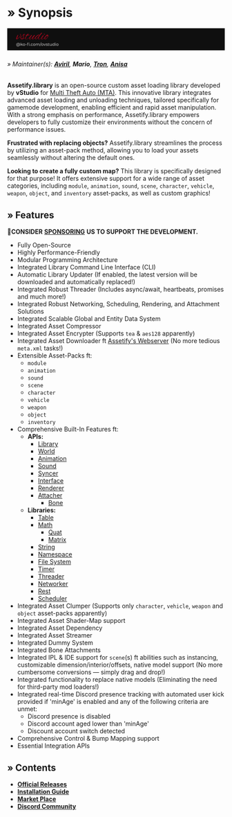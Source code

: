 # » Synopsis

![](https://raw.githubusercontent.com/ov-studio/.github/main/profile/banner.png)

###### *» Maintainer(s): [**Aviril**](https://github.com/ov-aviril), **Mario**, [**Tron**](https://github.com/ov-tron), [**Anisa**](https://github.com/ov-anisa)*

**Assetify.library** is an open-source custom asset loading library developed by **vStudio** for [Multi Theft Auto \(MTA\)](https://multitheftauto.com/). This innovative library integrates advanced asset loading and unloading techniques, tailored specifically for gamemode development, enabling efficient and rapid asset manipulation. With a strong emphasis on performance, Assetify.library empowers developers to fully customize their environments without the concern of performance issues.

**Frustrated with replacing objects?** Assetify.library streamlines the process by utilizing an asset-pack method, allowing you to load your assets seamlessly without altering the default ones. 

**Looking to create a fully custom map?** This library is specifically designed for that purpose! It offers extensive support for a wide range of asset categories, including `module`, `animation`, `sound`, `scene`, `character`, `vehicle`, `weapon`, `object`, and `inventory` asset-packs, as well as custom graphics!

## » Features

💎**CONSIDER** [**SPONSORING**](https://ko-fi.com/ovstudio) **US TO SUPPORT THE DEVELOPMENT.**

* Fully Open-Source
* Highly Performance-Friendly
* Modular Programming Architecture
* Integrated Library Command Line Interface (CLI)
* Automatic Library Updater (If enabled, the latest version will be downloaded and automatically replaced!)
* Integrated Robust Threader (Includes async/await, heartbeats, promises and much more!)
* Integrated Robust Networking, Scheduling, Rendering, and Attachment Solutions
* Integrated Scalable Global and Entity Data System
* Integrated Asset Compressor
* Integrated Asset Encrypter (Supports `tea` & `aes128` apparently)
* Integrated Asset Downloader ft [Assetify's Webserver](https://github.com/ov-sa/Assetify.webserver) (No more tedious `meta.xml` tasks!)
* Extensible Asset-Packs ft:
  * `module`
  * `animation`
  * `sound`
  * `scene`
  * `character`
  * `vehicle`
  * `weapon`
  * `object`
  * `inventory`
* Comprehensive Built-In Features ft:
  * **APIs:**
    * [Library](https://github.com/ov-sa/Assetify-Library/wiki/API:-Library)
    * [World](https://github.com/ov-sa/Assetify-Library/wiki/API:-World)
    * [Animation](https://github.com/ov-sa/Assetify-Library/wiki/API:-Animation)
    * [Sound](https://github.com/ov-sa/Assetify-Library/wiki/API:-Sound)
    * [Syncer](https://github.com/ov-sa/Assetify-Library/wiki/API:-Syncer)
    * [Interface](https://github.com/ov-sa/Assetify-Library/wiki/API:-Interface)
    * [Renderer](https://github.com/ov-sa/Assetify-Library/wiki/API:-Renderer)
    * [Attacher](https://github.com/ov-sa/Assetify-Library/wiki/API:-Attacher)
      * [Bone](https://github.com/ov-sa/Assetify-Library/wiki/API:-Attacher:-Bone)
  * **Libraries:**
    * [Table](https://github.com/ov-sa/Assetify-Library/wiki/Library:-Table)
    * [Math](https://github.com/ov-sa/Assetify-Library/wiki/Library:-Math)
      * [Quat](https://github.com/ov-sa/Assetify-Library/wiki/Library:-Math:-Quat)
      * [Matrix](https://github.com/ov-sa/Assetify-Library/wiki/Library:-Math:-Matrix)
    * [String](https://github.com/ov-sa/Assetify-Library/wiki/Library:-String)
    * [Namespace](https://github.com/ov-sa/Assetify-Library/wiki/Library:-Namespace)
    * [File System](https://github.com/ov-sa/Assetify-Library/wiki/Library:-File-System)
    * [Timer](https://github.com/ov-sa/Assetify-Library/wiki/Library:-Timer)
    * [Threader](https://github.com/ov-sa/Assetify-Library/wiki/Library:-Threader)
    * [Networker](https://github.com/ov-sa/Assetify-Library/wiki/Library:-Networker)
    * [Rest](https://github.com/ov-sa/Assetify-Library/wiki/Library:-Rest)
    * [Scheduler](https://github.com/ov-sa/Assetify-Library/wiki/Library:-Scheduler)
* Integrated Asset Clumper (Supports only `character`, `vehicle`, `weapon` and `object` asset-packs apparently)
* Integrated Asset Shader-Map support
* Integrated Asset Dependency
* Integrated Asset Streamer
* Integrated Dummy System
* Integrated Bone Attachments
* Integrated IPL & IDE support for `scene`(s) ft abilities such as instancing, customizable dimension/interior/offsets, native model support (No more cumbersome conversions — simply drag and drop!)
* Integrated functionality to replace native models (Eliminating the need for third-party mod loaders!)
* Integrated real-time Discord presence tracking with automated user kick provided if 'minAge' is enabled and any of the following criteria are unmet:
  * Discord presence is disabled
  * Discord account aged lower than 'minAge'
  * Discount account switch detected
* Comprehensive Control & Bump Mapping support
* Essential Integration APIs

## » Contents

* [**Official Releases**](https://github.com/ov-sa/Assetify.library/releases)
* [**Installation Guide**](https://github.com/ov-sa/Assetify.library/wiki)
* [**Market Place**](https://github.com/ov-sa/Assetify.library/tree/marketplace)
* [**Discord Community**](http://discord.gg/sVCnxPW)
